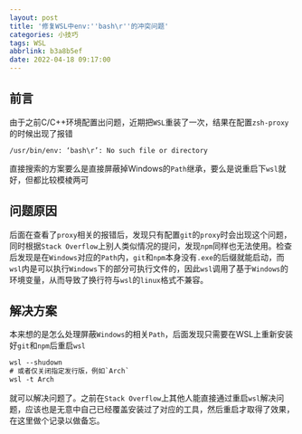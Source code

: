 ```yaml
---
layout: post
title: '修复WSL中env:''bash\r''的冲突问题'
categories: 小技巧
tags: WSL
abbrlink: b3a8b5ef
date: 2022-04-18 09:17:00
---
```


## 前言

由于之前C/C++环境配置出问题，近期把`WSL`重装了一次，结果在配置`zsh-proxy`的时候出现了报错

```error
/usr/bin/env: ‘bash\r’: No such file or directory
```

直接搜索的方案要么是直接屏蔽掉Windows的`Path`继承，要么是说重启下`wsl`就好，但都比较模棱两可

## 问题原因

后面在查看了`proxy`相关的报错后，发现只有配置`git`的`proxy`时会出现这个问题，同时根据`Stack Overflow`上别人类似情况的提问，发现`npm`同样也无法使用。检查后发现是在`Windows`对应的`Path`内，`git`和`npm`本身没有`.exe`的后缀就能启动，而`wsl`内是可以执行`Windows`下的部分可执行文件的，因此`wsl`调用了基于`Windows`的环境变量，从而导致了换行符与`wsl`的`linux`格式不兼容。

## 解决方案

本来想的是怎么处理屏蔽`Windows`的相关`Path`，后面发现只需要在WSL上重新安装好`git`和`npm`后重启`wsl`

```ps
wsl --shudown
# 或者仅关闭指定发行版，例如`Arch`
wsl -t Arch
```

就可以解决问题了。之前在`Stack Overflow`上其他人能直接通过重启`wsl`解决问题，应该也是无意中自己已经覆盖安装过了对应的工具，然后重启才取得了效果，在这里做个记录以做备忘。
